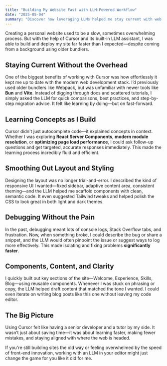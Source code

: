 ```yaml
---
title: "Building My Website Fast with LLM-Powered Workflow"
date: "2025-05-04"
summary: "Discover how leveraging LLMs helped me stay current with web dev trends, learn modern tools like Bun and Vite quickly, and dramatically speed up debugging."
---
```


Creating a personal website used to be a slow, sometimes overwhelming process. But with the help of Cursor and its built-in LLM assistant, I was able to build and deploy my site far faster than I expected—despite coming from a background using older bundlers.

## Staying Current Without the Overhead

One of the biggest benefits of working with Cursor was how effortlessly it kept me up to date with the modern web development stack. I’d previously used older bundlers like Webpack, but was unfamiliar with newer tools like **Bun** and **Vite**. Instead of digging through docs and scattered tutorials, I simply asked the LLM for quick comparisons, best practices, and step-by-step migration advice. It felt like learning by doing—but on fast-forward.

## Learning Concepts as I Build

Cursor didn't just autocomplete code—it explained concepts in context. Whether I was exploring **React Server Components**, **modern module resolution**, or **optimizing page load performance**, I could ask follow-up questions and get targeted, accurate responses immediately. This made the learning process incredibly fluid and efficient.

## Smoothing Out Layout and Styling

Designing the layout was no longer trial-and-error. I described the kind of responsive UI I wanted—fixed sidebar, adaptive content area, consistent theming—and the LLM helped me scaffold components with clean, semantic code. It even suggested Tailwind tweaks and helped polish the CSS to look great in both light and dark themes.

## Debugging Without the Pain

In the past, debugging meant lots of console logs, Stack Overflow tabs, and frustration. Now, when something broke, I could describe the bug or share a snippet, and the LLM would often pinpoint the issue or suggest ways to log more effectively. This made isolating and fixing problems **significantly faster**.

## Components, Content, and Clarity

I quickly built out key sections of the site—Welcome, Experience, Skills, Blog—using reusable components. Whenever I was stuck on phrasing or copy, the LLM helped draft content that matched the tone I wanted. I could even iterate on writing blog posts like this one without leaving my code editor.

## The Big Picture

Using Cursor felt like having a senior developer and a tutor by my side. It wasn’t just about saving time—it was about learning faster, making fewer mistakes, and staying aligned with where the web is headed.

If you're still building sites the old way or feeling overwhelmed by the speed of front-end innovation, working with an LLM in your editor might just change the game for you like it did for me.
